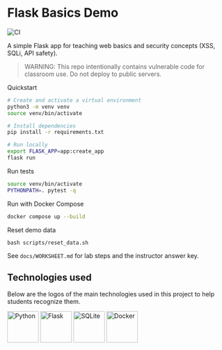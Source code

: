 # Flask Basics Demo

![CI](https://github.com/Wm-Mason-Cyber/basic-flask-server/actions/workflows/ci.yml/badge.svg)

A simple Flask app for teaching web basics and security concepts (XSS, SQLi, API safety).

> WARNING: This repo intentionally contains vulnerable code for classroom use. Do not deploy to public servers.

Quickstart

```bash
# Create and activate a virtual environment
python3 -m venv venv
source venv/bin/activate

# Install dependencies
pip install -r requirements.txt

# Run locally
export FLASK_APP=app:create_app
flask run
```

Run tests

```bash
source venv/bin/activate
PYTHONPATH=. pytest -q
```

Run with Docker Compose

```bash
docker compose up --build
```

Reset demo data

```
bash scripts/reset_data.sh
```

See `docs/WORKSHEET.md` for lab steps and the instructor answer key.

## Technologies used

Below are the logos of the main technologies used in this project to help students recognize them.

<p align="left">
	<img alt="Python" src="https://upload.wikimedia.org/wikipedia/commons/c/c3/Python-logo-notext.svg" height="72" />
	<img alt="Flask" src="https://upload.wikimedia.org/wikipedia/commons/3/3c/Flask_logo.svg" height="72" />
	<img alt="SQLite" src="https://upload.wikimedia.org/wikipedia/commons/3/38/SQLite370.svg" height="72" />
	<img alt="Docker" src="https://upload.wikimedia.org/wikipedia/commons/4/4e/Docker_%28container_engine%29_logo.svg" height="72" />
</p>
